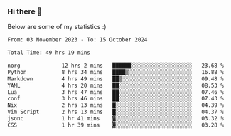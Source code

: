 ### Hi there 👋
Below are some of my statistics :)

<!--START_SECTION:waka-->

```txt
From: 03 November 2023 - To: 15 October 2024

Total Time: 49 hrs 19 mins

norg             12 hrs 2 mins   ██████░░░░░░░░░░░░░░░░░░░   23.68 %
Python           8 hrs 34 mins   ████▒░░░░░░░░░░░░░░░░░░░░   16.88 %
Markdown         4 hrs 49 mins   ██▒░░░░░░░░░░░░░░░░░░░░░░   09.48 %
YAML             4 hrs 20 mins   ██░░░░░░░░░░░░░░░░░░░░░░░   08.53 %
Lua              3 hrs 47 mins   ██░░░░░░░░░░░░░░░░░░░░░░░   07.46 %
conf             3 hrs 46 mins   ██░░░░░░░░░░░░░░░░░░░░░░░   07.43 %
Nix              2 hrs 13 mins   █░░░░░░░░░░░░░░░░░░░░░░░░   04.39 %
Vim Script       2 hrs 13 mins   █░░░░░░░░░░░░░░░░░░░░░░░░   04.37 %
jsonc            1 hr 41 mins    ▓░░░░░░░░░░░░░░░░░░░░░░░░   03.32 %
CSS              1 hr 39 mins    ▓░░░░░░░░░░░░░░░░░░░░░░░░   03.28 %
```

<!--END_SECTION:waka-->

<!--
**KlapenHz/KlapenHz** is a ✨ _special_ ✨ repository because its `README.md` (this file) appears on your GitHub profile.

Here are some ideas to get you started:

- 🔭 I’m currently working on ...
- 🌱 I’m currently learning ...
- 👯 I’m looking to collaborate on ...
- 🤔 I’m looking for help with ...
- 💬 Ask me about ...
- 📫 How to reach me: ...
- 😄 Pronouns: ...
- ⚡ Fun fact: ...
-->
